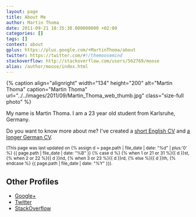 ```yaml
---
layout: page
title: About Me
author: Martin Thoma
date: 2011-09-21 18:35:30.000000000 +02:00
categories: []
tags: []
context: about
gplus: https://plus.google.com/+MartinThoma/about
twitter: https://twitter.com/#!/themoosemind
stackoverflow: http://stackoverflow.com/users/562769/moose
alias: /author/moose/index.html
---
```

<div class="vcard">
{% caption align="alignright" width="134" height="200" alt="Martin Thoma" caption="Martin Thoma" url="../../images/2011/09/Martin_Thoma_web_thumb.jpg" class="size-full photo" %}

<p>My name is <span class="fn">Martin Thoma</span>. I am a <time class="dt-bday" datetime="1990-04-28">23 year</time> old student from <span class="locality">Karlsruhe, Germany</span>.</p>

<p>Do you want to know more about me? I've created a <a href="../../pdf/cv-curriculum-vitae.pdf">short English CV</a> and <a href="http://www.martin-thoma.de/about.htm" rel="me">a longer German CV</a>.</p>

<p><small>(This page was last updated on <time class="updated" datetime="{{ page.path | file_date | date_to_xmlschema }}">{% assign d = page.path | file_date | date: "%d" | plus:'0' %}
                                {{ page.path | file_date | date: "%B" }} 
                                {% case d %}
                                  {% when 1 or 21 or 31 %}{{ d }}st,
                                  {% when 2 or 22 %}{{ d }}nd,
                                  {% when 3 or 23 %}{{ d }}rd,
                                  {% else %}{{ d }}th,
                                  {% endcase %}
                                {{ page.path | file_date | date: "%Y" }}</time>).</small></p>

<h2>Other Profiles</h2>
<ul>
	<li><a href="{{ page.gplus }}" rel="me">Google+</a></li>
	<li><a href="{{ page.twitter }}" rel="me">Twitter</a></li>
    <li><a href="{{ page.stackoverflow }}" rel="me">StackOverflow</a></li>
</ul>
</div>